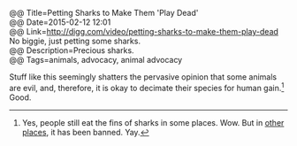 @@ Title=Petting Sharks to Make Them 'Play Dead'  
@@ Date=2015-02-12 12:01  
@@ Link=http://digg.com/video/petting-sharks-to-make-them-play-dead  
No biggie, just petting some sharks.  
@@ Description=Precious sharks.  
@@ Tags=animals, advocacy, animal advocacy   

Stuff like this seemingly shatters the pervasive opinion that some animals are evil, and, therefore, it is okay to decimate their species for human gain.[^y] Good. 

[^y]: Yes, people still eat the fins of sharks in some places. Wow. But in [other places][humanesociety], it has been banned. Yay.

[humanesociety]: http://www.humanesociety.org/news/press_releases/2013/07/new-york-ends-shark-fin-trade-072613.html